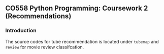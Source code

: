 ## CO558 Python Programming: Coursework 2 (Recommendations)

### Introduction

The source codes for tube recommendation is located under `tubemap` and `review` for movie review classifcation.

